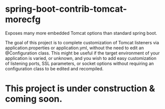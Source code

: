 # spring-boot-contrib-tomcat-morecfg
Exposes many more embedded Tomcat options than standard spring boot.

The goal of this project is to complete customization of Tomcat listeners via application.properties or application.yml, without the need to edit an @Configuration class.  This might be useful if the target environment of your application is varied, or unknown, and you wish to add easy customization of listening ports, SSL parameters, or socket options without requiring an configuration class to be edited and recompiled.

# This project is under construction & coming soon.
